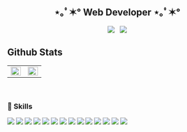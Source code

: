 <h2 align="center">⋆｡ﾟ✶° Web Developer  ⋆｡ﾟ✶°</h2> 

<p align="center">
  <a href="https://ithansiyeon.tistory.com/"><img src="https://img.shields.io/badge/My tech blog-A9BCF5?style=flat-square&logo=GitHub Sponsors&logoColor=white"/></a>&nbsp;&nbsp;
  <a href="https://hansiyeon.notion.site/6edb21a9b67d4b2ebd42be3fe29f1fc4"><img src="https://img.shields.io/badge/Portfolio-EA4AAA?style=flat-square&logo=GitHub Sponsors&logoColor=white"/></a>
</p>

## Github Stats
<table><tr><td valign="top" width="50%">

<img src="https://github-readme-stats.vercel.app/api?username=ithansiyeon&show_icons=true&theme=default" align="left" style="width: 100%" />

</td><td valign="top" width="50%">

<img src="https://github-readme-stats.vercel.app/api/top-langs/?username=ithansiyeon&layout=compact" align="left" style="width: 100%" />

</td></tr></table>  

<br/>

### :muscle: Skills
<img src="https://img.shields.io/badge/Java-007396?style=flat-square&logo=Java&logoColor=white"/></a>
<img src="https://img.shields.io/badge/Spring-6DB33F?style=flat-square&logo=Spring&logoColor=white"/></a>
<img src="https://img.shields.io/badge/Spring Boot-6DB33F?style=flat-square&logo=SpringBoot&logoColor=white"/></a>
<img src="https://img.shields.io/badge/Python-3766AB?style=flat-square&logo=Python&logoColor=white"/></a>
<img src="https://img.shields.io/badge/Thymeleaf-005F0F?style=flat-square&logo=Thymeleaf&logoColor=white"/></a>
<img src="https://img.shields.io/badge/JavaScript-F7DF1E?style=flat-square&logo=JavaScript&logoColor=white"/></a>
<img src="https://img.shields.io/badge/CSS3-1572B6?style=flat-square&logo=CSS3&logoColor=white"/></a>
<img src="https://img.shields.io/badge/HTML5-E34F26?style=flat-square&logo=HTML5&logoColor=white"/></a>
<img src="https://img.shields.io/badge/JQuery-0769AD?style=flat-square&logo=JQuery&logoColor=white"/></a>
<img src="https://img.shields.io/badge/Oracle-F80000?style=flat-square&logo=Oracle&logoColor=white"/></a>
<img src="https://img.shields.io/badge/Django-092E20?style=flat-square&logo=Django&logoColor=white"/></a>
<img src="https://img.shields.io/badge/ES-005571?style=flat-square&logo=ElasticSearch&logoColor=white"/></a>
<img src="https://img.shields.io/badge/Linux-FCC624?style=flat-square&logo=Linux&logoColor=white"/></a>
<img src="https://img.shields.io/badge/Git-F05032?style=flat-square&logo=Git&logoColor=white"/></a>

<!--
- 🔭 I’m currently working on ...
- 🌱 I’m currently learning ...
- 👯 I’m looking to collaborate on ...
- 🤔 I’m looking for help with ...
- 💬 Ask me about ...
- 📫 How to reach me: ...
- 😄 Pronouns: ...
- ⚡ Fun fact: ...
빨강 : 삭제
노랑 : 수정
초록 : 생성
<-->

